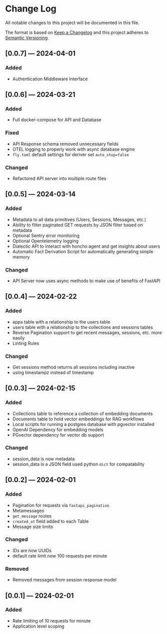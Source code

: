 # Change Log
All notable changes to this project will be documented in this file.
 
The format is based on [Keep a Changelog](http://keepachangelog.com/)
and this project adheres to [Semantic Versioning](http://semver.org/).

## [0.0.7] — 2024-04-01

### Added

* Authentication Middleware Interface

## [0.0.6] — 2024-03-21

### Added

* Full docker-compose for API and Database 

### Fixed

* API Response schema removed unnecessary fields
* OTEL logging to properly work with async database engine
* `fly.toml` default settings for deriver set `auto_stop=false`

### Changed

* Refactored API server into multiple route files


## [0.0.5] — 2024-03-14

### Added

* Metadata to all data primitives (Users, Sessions, Messages, etc.)
* Ability to filter paginated GET requests by JSON filter based on metadata
* Optional Sentry error monitoring
* Optional Opentelemetry logging
* Dialectic API to interact with honcho agent and get insights about users
* Automatic Fact Derivation Script for automatically generating simple memory

### Changed

* API Server now uses async methods to make use of benefits of FastAPI


## [0.0.4] — 2024-02-22

### Added

* apps table with a relationship to the users table
* users table with a relationship to the collections and sessions tables
* Reverse Pagination support to get recent messages, sessions, etc. more easily
* Linting Rules

### Changed

* Get sessions method returns all sessions including inactive
* using timestampz instead of timestamp 


## [0.0.3] — 2024-02-15

### Added

* Collections table to reference a collection of embedding documents
* Documents table to hold vector embeddings for RAG workflows
* Local scripts for running a postgres database with pgvector installed
* OpenAI Dependency for embedding models
* PGvector dependency for vector db support

### Changed

* session_data is now metadata
* session_data is a JSON field used python `dict` for compatability


## [0.0.2] — 2024-02-01

### Added

* Pagination for requests via `fastapi_pagination`
* Metamessages
* `get_message` routes
* `created_at` field added to each Table
* Message size limits

### Changed

* IDs are now UUIDs
* default rate limit now 100 requests per minute

### Removed

* Removed messages from session response model


## [0.0.1] — 2024-02-01

### Added

* Rate limiting of 10 requests for minute
* Application level scoping

